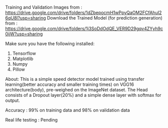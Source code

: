 Training and Validation Images from : https://drive.google.com/drive/folders/1dZbepocmH1wPpyQaOM2FCfAhuI26qU8l?usp=sharing
Download the Trained Model (for prediction generation) from : https://drive.google.com/drive/folders/1j3SoDdOdQE_VER9D29gqv4ZYyh9c0ijW?usp=sharing

Make sure you have the following installed:
1. Tensorflow
2. Matplotlib
3. Numpy
4. Pillow

About:
This is a simple speed detector model trained using transfer learning(better accuracy and smaller training times) on VGG16 architecture(body), pre-weighed on the ImageNet dataset.
The Head consists of a Dropout layer(20%) and a simple dense layer with softmax for output.

Accuracy : 99% on training data and 98% on validation data

Real life testing : Pending
